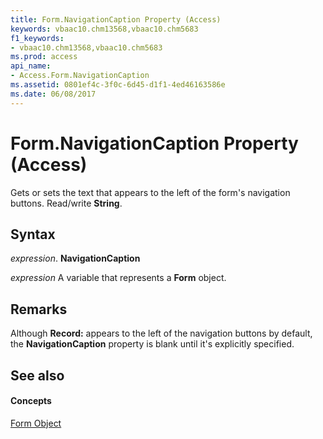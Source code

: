 ```yaml
---
title: Form.NavigationCaption Property (Access)
keywords: vbaac10.chm13568,vbaac10.chm5683
f1_keywords:
- vbaac10.chm13568,vbaac10.chm5683
ms.prod: access
api_name:
- Access.Form.NavigationCaption
ms.assetid: 0801ef4c-3f0c-6d45-d1f1-4ed46163586e
ms.date: 06/08/2017
---
```



# Form.NavigationCaption Property (Access)

Gets or sets the text that appears to the left of the form's navigation buttons. Read/write **String**.


## Syntax

 _expression_. **NavigationCaption**

 _expression_ A variable that represents a **Form** object.


## Remarks

Although **Record:** appears to the left of the navigation buttons by default, the **NavigationCaption** property is blank until it's explicitly specified.


## See also


#### Concepts


[Form Object](form-object-access.md)

